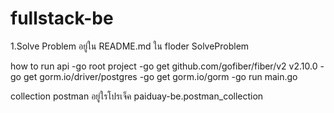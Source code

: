 # fullstack-be
1.Solve Problem อยู่ใน README.md ใน floder SolveProblem

how to run api
-go root project 
-go get github.com/gofiber/fiber/v2 v2.10.0
-go get gorm.io/driver/postgres
-go get gorm.io/gorm
-go run main.go

collection postman อยู่ใรโปรเจ็ค 
paiduay-be.postman_collection



